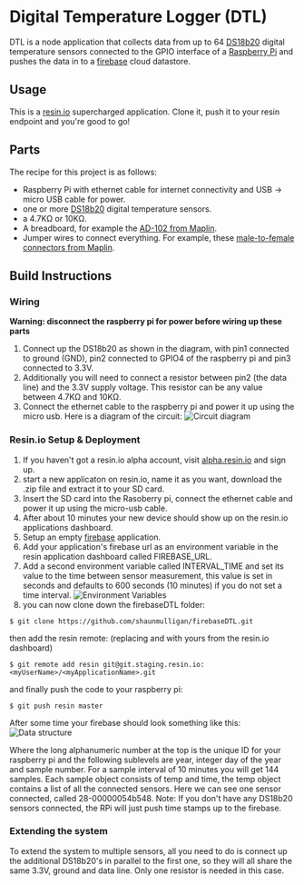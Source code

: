 # Digital Temperature Logger (DTL)

DTL is a node application that collects data from up to 64 [DS18b20][4] digital temperature sensors connected to the GPIO interface of a [Raspberry Pi][1] and pushes the data in to a [firebase][5] cloud datastore.

## Usage

This is a [resin.io](http://resin.io) supercharged application. Clone it, push
it to your resin endpoint and you're good to go!

## Parts

The recipe for this project is as follows:

* Raspberry Pi with ethernet cable for internet connectivity and
  USB -> micro USB cable for power.
* one or more [DS18b20][6] digital temperature sensors.
* a 4.7KΩ or 10KΩ.
* A breadboard, for example the [AD-102 from Maplin][2].
* Jumper wires to connect everything. For example, these
  [male-to-female connectors from Maplin][3].

## Build Instructions

### Wiring

**Warning: disconnect the raspberry pi for power before wiring up these parts**

1. Connect up the DS18b20 as shown in the diagram, with pin1 connected to ground (GND), pin2 connected to GPIO4 of the raspberry pi and pin3 connected to 3.3V. 
1. Additionally you will need to connect a resistor between pin2 (the data line) and the 3.3V supply voltage. This resistor can be any value between 4.7KΩ and 10KΩ.
1. Connect the ethernet cable to the raspberry pi and power it up using the micro usb.
Here is a diagram of the circuit:
![Circuit diagram](/docs/images/diagram.png)

### Resin.io Setup & Deployment

1. If you haven't got a resin.io alpha account, visit [alpha.resin.io](http://alpha.resin.io) and sign up.
1. start a new applicaton on resin.io, name it as you want, download the .zip file and extract it to your SD card. 
1. Insert the SD card into the Rasoberry pi, connect the ethernet cable and power it up using the micro-usb cable.
1. After about 10 minutes your new device should show up on the resin.io applications dashboard.
1. Setup an empty [firebase][5] application. 
1. Add your application's firebase url as an environment variable in the resin application dashboard called FIREBASE_URL.
1. Add a second environment variable called INTERVAL_TIME and set its value to the time between sensor measurement, this value is set in seconds and defaults to 600 seconds (10 minutes) if you do not set a time interval.
![Environment Variables](/docs/images/env_vars.png)
1. you can now clone down the firebaseDTL folder:

`$ git clone https://github.com/shaunmulligan/firebaseDTL.git`

then add the resin remote: (replacing <myUserName> and <myApplicationName> with yours from the resin.io dashboard)

`$ git remote add resin git@git.staging.resin.io:<myUserName>/<myApplicationName>.git`

and finally push the code to your raspberry pi:

`$ git push resin master`

After some time your firebase should look something like this:
![Data structure](/docs/images/dataStructure.png)

Where the long alphanumeric number at the top is the unique ID for your raspberry pi and the following sublevels are year, integer day of the year and sample number. For a sample interval of 10 minutes you will get 144 samples. Each sample object consists of temp and time, the temp object contains a list of all the connected sensors. Here we can see one sensor connected, called 28-00000054b548. Note: If you don't have any DS18b20 sensors connected, the RPi will just push time stamps up to the firebase.

### Extending the system

To extend the system to multiple sensors, all you need to do is connect up the additional DS18b20's in parallel to the first one, so they will all share the same 3.3V, ground and data line. Only one resistor is needed in this case.

[1]:http://www.raspberrypi.org/
[2]:http://www.maplin.co.uk/p/ad-102-breadboard-ag10l
[3]:http://www.maplin.co.uk/p/raspberry-pi-compatible-jumper-wires-malefemale-n75de
[4]:http://datasheets.maximintegrated.com/en/ds/DS18B20.pdf
[5]:https://www.firebase.com/
[6]:https://www.sparkfun.com/products/245
